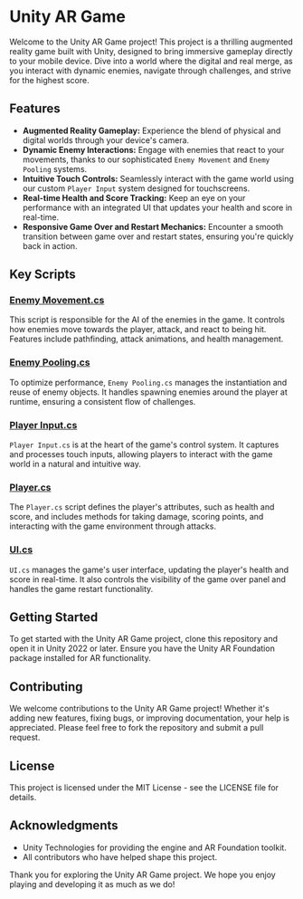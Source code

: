 # Unity AR Game

Welcome to the Unity AR Game project! This project is a thrilling augmented reality game built with Unity, designed to bring immersive gameplay directly to your mobile device. Dive into a world where the digital and real merge, as you interact with dynamic enemies, navigate through challenges, and strive for the highest score.

## Features

- **Augmented Reality Gameplay:** Experience the blend of physical and digital worlds through your device's camera.
- **Dynamic Enemy Interactions:** Engage with enemies that react to your movements, thanks to our sophisticated `Enemy Movement` and `Enemy Pooling` systems.
- **Intuitive Touch Controls:** Seamlessly interact with the game world using our custom `Player Input` system designed for touchscreens.
- **Real-time Health and Score Tracking:** Keep an eye on your performance with an integrated UI that updates your health and score in real-time.
- **Responsive Game Over and Restart Mechanics:** Encounter a smooth transition between game over and restart states, ensuring you're quickly back in action.

## Key Scripts

### [Enemy Movement.cs](#enemy-movement.cs-context)

This script is responsible for the AI of the enemies in the game. It controls how enemies move towards the player, attack, and react to being hit. Features include pathfinding, attack animations, and health management.

### [Enemy Pooling.cs](#enemy-pooling.cs-context)

To optimize performance, `Enemy Pooling.cs` manages the instantiation and reuse of enemy objects. It handles spawning enemies around the player at runtime, ensuring a consistent flow of challenges.

### [Player Input.cs](#player-input.cs-context)

`Player Input.cs` is at the heart of the game's control system. It captures and processes touch inputs, allowing players to interact with the game world in a natural and intuitive way.

### [Player.cs](#player.cs-context)

The `Player.cs` script defines the player's attributes, such as health and score, and includes methods for taking damage, scoring points, and interacting with the game environment through attacks.

### [UI.cs](#ui.cs-context)

`UI.cs` manages the game's user interface, updating the player's health and score in real-time. It also controls the visibility of the game over panel and handles the game restart functionality.

## Getting Started

To get started with the Unity AR Game project, clone this repository and open it in Unity 2022 or later. Ensure you have the Unity AR Foundation package installed for AR functionality.

## Contributing

We welcome contributions to the Unity AR Game project! Whether it's adding new features, fixing bugs, or improving documentation, your help is appreciated. Please feel free to fork the repository and submit a pull request.

## License

This project is licensed under the MIT License - see the LICENSE file for details.

## Acknowledgments

- Unity Technologies for providing the engine and AR Foundation toolkit.
- All contributors who have helped shape this project.

Thank you for exploring the Unity AR Game project. We hope you enjoy playing and developing it as much as we do!
